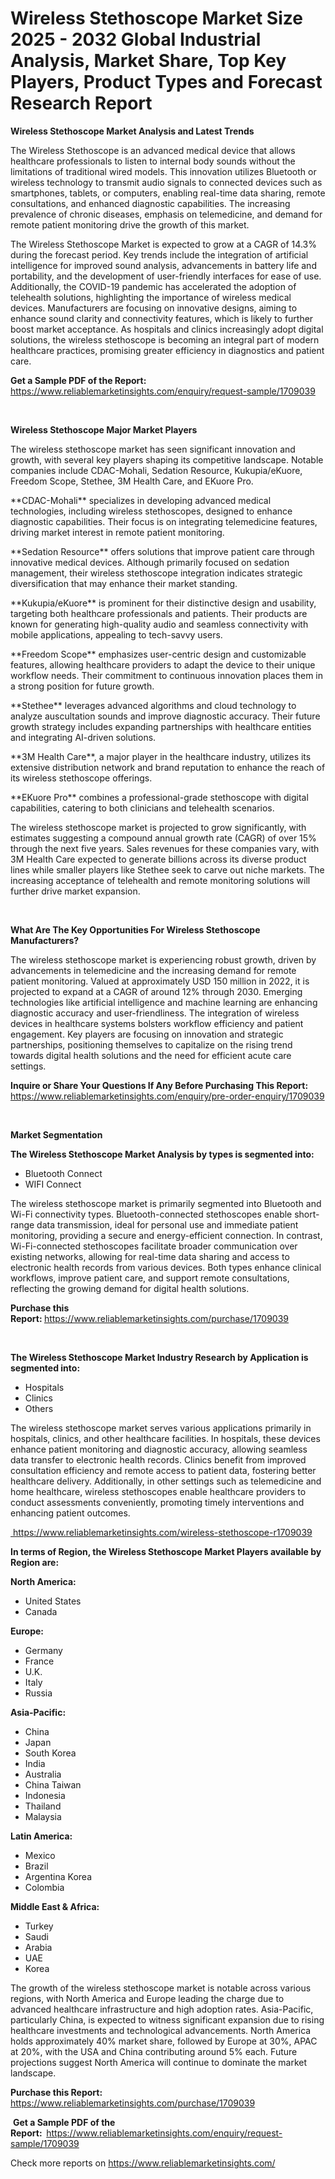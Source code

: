<p><h1>Wireless Stethoscope Market Size 2025 - 2032 Global Industrial Analysis, Market Share, Top Key Players, Product Types and Forecast Research Report</h1></p><p><strong>Wireless Stethoscope Market Analysis and Latest Trends</strong></p>
<p><p>The Wireless Stethoscope is an advanced medical device that allows healthcare professionals to listen to internal body sounds without the limitations of traditional wired models. This innovation utilizes Bluetooth or wireless technology to transmit audio signals to connected devices such as smartphones, tablets, or computers, enabling real-time data sharing, remote consultations, and enhanced diagnostic capabilities. The increasing prevalence of chronic diseases, emphasis on telemedicine, and demand for remote patient monitoring drive the growth of this market.</p><p>The Wireless Stethoscope Market is expected to grow at a CAGR of 14.3% during the forecast period. Key trends include the integration of artificial intelligence for improved sound analysis, advancements in battery life and portability, and the development of user-friendly interfaces for ease of use. Additionally, the COVID-19 pandemic has accelerated the adoption of telehealth solutions, highlighting the importance of wireless medical devices. Manufacturers are focusing on innovative designs, aiming to enhance sound clarity and connectivity features, which is likely to further boost market acceptance. As hospitals and clinics increasingly adopt digital solutions, the wireless stethoscope is becoming an integral part of modern healthcare practices, promising greater efficiency in diagnostics and patient care.</p></p>
<p><strong>Get a Sample PDF of the Report:&nbsp;</strong> <a href="https://www.reliablemarketinsights.com/enquiry/request-sample/1709039?utm_campaign=2660&utm_medium=2&utm_source=Github&utm_content=ia&utm_term=03032025&utm_id=wireless-stethoscope">https://www.reliablemarketinsights.com/enquiry/request-sample/1709039</a></p>
<p>&nbsp;</p>
<p><strong>Wireless Stethoscope Major Market Players</strong></p>
<p><p>The wireless stethoscope market has seen significant innovation and growth, with several key players shaping its competitive landscape. Notable companies include CDAC-Mohali, Sedation Resource, Kukupia/eKuore, Freedom Scope, Stethee, 3M Health Care, and EKuore Pro.</p><p>**CDAC-Mohali** specializes in developing advanced medical technologies, including wireless stethoscopes, designed to enhance diagnostic capabilities. Their focus is on integrating telemedicine features, driving market interest in remote patient monitoring.</p><p>**Sedation Resource** offers solutions that improve patient care through innovative medical devices. Although primarily focused on sedation management, their wireless stethoscope integration indicates strategic diversification that may enhance their market standing.</p><p>**Kukupia/eKuore** is prominent for their distinctive design and usability, targeting both healthcare professionals and patients. Their products are known for generating high-quality audio and seamless connectivity with mobile applications, appealing to tech-savvy users.</p><p>**Freedom Scope** emphasizes user-centric design and customizable features, allowing healthcare providers to adapt the device to their unique workflow needs. Their commitment to continuous innovation places them in a strong position for future growth.</p><p>**Stethee** leverages advanced algorithms and cloud technology to analyze auscultation sounds and improve diagnostic accuracy. Their future growth strategy includes expanding partnerships with healthcare entities and integrating AI-driven solutions.</p><p>**3M Health Care**, a major player in the healthcare industry, utilizes its extensive distribution network and brand reputation to enhance the reach of its wireless stethoscope offerings. </p><p>**EKuore Pro** combines a professional-grade stethoscope with digital capabilities, catering to both clinicians and telehealth scenarios. </p><p>The wireless stethoscope market is projected to grow significantly, with estimates suggesting a compound annual growth rate (CAGR) of over 15% through the next five years. Sales revenues for these companies vary, with 3M Health Care expected to generate billions across its diverse product lines while smaller players like Stethee seek to carve out niche markets. The increasing acceptance of telehealth and remote monitoring solutions will further drive market expansion.</p></p>
<p>&nbsp;</p>
<p><strong>What Are The Key Opportunities For Wireless Stethoscope Manufacturers?</strong></p>
<p><p>The wireless stethoscope market is experiencing robust growth, driven by advancements in telemedicine and the increasing demand for remote patient monitoring. Valued at approximately USD 150 million in 2022, it is projected to expand at a CAGR of around 12% through 2030. Emerging technologies like artificial intelligence and machine learning are enhancing diagnostic accuracy and user-friendliness. The integration of wireless devices in healthcare systems bolsters workflow efficiency and patient engagement. Key players are focusing on innovation and strategic partnerships, positioning themselves to capitalize on the rising trend towards digital health solutions and the need for efficient acute care settings.</p></p>
<p><strong>Inquire or Share Your Questions If Any Before Purchasing This Report:</strong> <a href="https://www.reliablemarketinsights.com/enquiry/pre-order-enquiry/1709039?utm_campaign=2660&utm_medium=2&utm_source=Github&utm_content=ia&utm_term=03032025&utm_id=wireless-stethoscope">https://www.reliablemarketinsights.com/enquiry/pre-order-enquiry/1709039</a></p>
<p>&nbsp;</p>
<p><strong>Market Segmentation</strong></p>
<p><strong>The Wireless Stethoscope Market Analysis by types is segmented into:</strong></p>
<p><ul><li>Bluetooth Connect</li><li>WIFI Connect</li></ul></p>
<p><p>The wireless stethoscope market is primarily segmented into Bluetooth and Wi-Fi connectivity types. Bluetooth-connected stethoscopes enable short-range data transmission, ideal for personal use and immediate patient monitoring, providing a secure and energy-efficient connection. In contrast, Wi-Fi-connected stethoscopes facilitate broader communication over existing networks, allowing for real-time data sharing and access to electronic health records from various devices. Both types enhance clinical workflows, improve patient care, and support remote consultations, reflecting the growing demand for digital health solutions.</p></p>
<p><strong>Purchase this Report:&nbsp;</strong><a href="https://www.reliablemarketinsights.com/purchase/1709039?utm_campaign=2660&utm_medium=2&utm_source=Github&utm_content=ia&utm_term=03032025&utm_id=wireless-stethoscope">https://www.reliablemarketinsights.com/purchase/1709039</a></p>
<p>&nbsp;</p>
<p><strong>The Wireless Stethoscope Market Industry Research by Application is segmented into:</strong></p>
<p><ul><li>Hospitals</li><li>Clinics</li><li>Others</li></ul></p>
<p><p>The wireless stethoscope market serves various applications primarily in hospitals, clinics, and other healthcare facilities. In hospitals, these devices enhance patient monitoring and diagnostic accuracy, allowing seamless data transfer to electronic health records. Clinics benefit from improved consultation efficiency and remote access to patient data, fostering better healthcare delivery. Additionally, in other settings such as telemedicine and home healthcare, wireless stethoscopes enable healthcare providers to conduct assessments conveniently, promoting timely interventions and enhancing patient outcomes.</p></p>
<p><a href="https://www.reliablemarketinsights.com/wireless-stethoscope-r1709039?utm_campaign=2660&utm_medium=2&utm_source=Github&utm_content=ia&utm_term=03032025&utm_id=wireless-stethoscope">&nbsp;https://www.reliablemarketinsights.com/wireless-stethoscope-r1709039</a></p>
<p><strong>In terms of Region, the Wireless Stethoscope Market Players available by Region are:</strong></p>
<p>
    <p> <strong> North America: </strong>
        <ul>
            <li>United States</li>
            <li>Canada</li>
        </ul>
        </p> 
    <p> <strong> Europe: </strong>
        <ul>
            <li>Germany</li>
            <li>France</li>
            <li>U.K.</li>
            <li>Italy</li>
            <li>Russia</li>
        </ul>
        </p> 
    <p> <strong> Asia-Pacific: </strong>
        <ul>
            <li>China</li>
            <li>Japan</li>
            <li>South Korea</li>
            <li>India</li>
            <li>Australia</li>
            <li>China Taiwan</li>
            <li>Indonesia</li>
            <li>Thailand</li>
            <li>Malaysia</li>
        </ul>
        </p> 
    <p> <strong> Latin America: </strong>
        <ul>
            <li>Mexico</li>
            <li>Brazil</li>
            <li>Argentina Korea</li>
            <li>Colombia</li>
        </ul>
        </p> 
    <p> <strong> Middle East & Africa: </strong>
        <ul>
            <li>Turkey</li>
            <li>Saudi</li>
            <li>Arabia</li>
            <li>UAE</li>
            <li>Korea</li>
        </ul>
    </p>
    </p>
<p><p>The growth of the wireless stethoscope market is notable across various regions, with North America and Europe leading the charge due to advanced healthcare infrastructure and high adoption rates. Asia-Pacific, particularly China, is expected to witness significant expansion due to rising healthcare investments and technological advancements. North America holds approximately 40% market share, followed by Europe at 30%, APAC at 20%, with the USA and China contributing around 5% each. Future projections suggest North America will continue to dominate the market landscape.</p></p>
<p><strong>Purchase this Report: </strong><a href="https://www.reliablemarketinsights.com/purchase/1709039?utm_campaign=2660&utm_medium=2&utm_source=Github&utm_content=ia&utm_term=03032025&utm_id=wireless-stethoscope">https://www.reliablemarketinsights.com/purchase/1709039</a></p>
<p>&nbsp;<strong>Get a Sample PDF of the Report:&nbsp;&nbsp;</strong><a href="https://www.reliablemarketinsights.com/enquiry/request-sample/1709039?utm_campaign=2660&utm_medium=2&utm_source=Github&utm_content=ia&utm_term=03032025&utm_id=wireless-stethoscope">https://www.reliablemarketinsights.com/enquiry/request-sample/1709039</a></p>
<p><strong></strong></p>
<p>Check more reports on <a href="https://www.reliablemarketinsights.com/?utm_campaign=2660&utm_medium=2&utm_source=Github&utm_content=ia&utm_term=03032025&utm_id=wireless-stethoscope">https://www.reliablemarketinsights.com/</a></p>